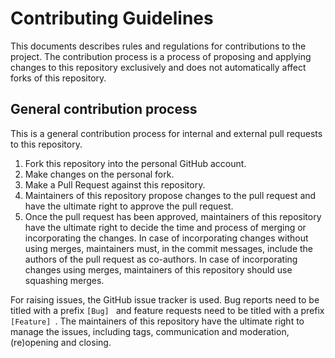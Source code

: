 # Contributing Guidelines

This documents describes rules and regulations for contributions to the project.
The contribution process is a process of proposing and applying changes to this
repository exclusively and does not automatically affect forks of this repository.

## General contribution process

This is a general contribution process for internal and external pull requests to this repository.

1. Fork this repository into the personal GitHub account.
2. Make changes on the personal fork.
3. Make a Pull Request against this repository.
4. Maintainers of this repository propose changes to the pull request and have the ultimate right to
   approve the pull request.
5. Once the pull request has been approved, maintainers of this repository have the ultimate right to
   decide the time and process of merging or incorporating the changes.
   In case of incorporating changes without using merges, maintainers must, in the commit messages,
   include the authors of the pull request as co-authors.
   In case of incorporating changes using merges, maintainers of this repository should use squashing
   merges.
   
For raising issues, the GitHub issue tracker is used.
Bug reports need to be titled with a prefix `[Bug] ` and feature requests need to be titled with a prefix
`[Feature] `.
The maintainers of this repository have the ultimate right to manage the issues, including tags, communication
and moderation, (re)opening and closing.
